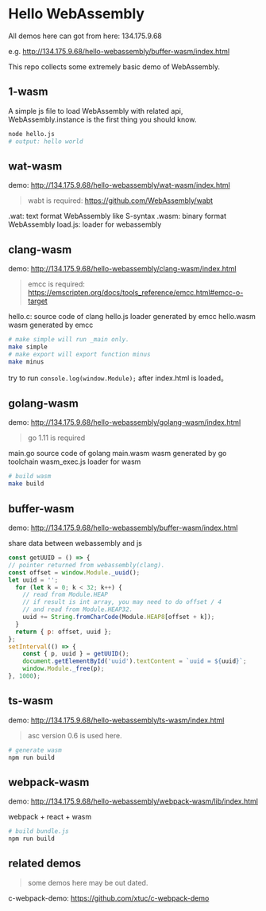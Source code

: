 # Hello WebAssembly

All demos here can got from here: 134.175.9.68

e.g. http://134.175.9.68/hello-webassembly/buffer-wasm/index.html

This repo collects some extremely basic demo of WebAssembly.

## 1-wasm

A simple js file to load WebAssembly with related api, WebAssembly.instance is the first thing you should know.

```bash
node hello.js
# output: hello world
```

## wat-wasm

demo: http://134.175.9.68/hello-webassembly/wat-wasm/index.html

> wabt is required: https://github.com/WebAssembly/wabt

.wat: text format WebAssembly like S-syntax
.wasm: binary format WebAssembly
load.js: loader for webassembly


## clang-wasm

demo: http://134.175.9.68/hello-webassembly/clang-wasm/index.html


> emcc is required: https://emscripten.org/docs/tools_reference/emcc.html#emcc-o-target

hello.c: source code of clang
hello.js loader generated by emcc
hello.wasm wasm generated by emcc

```bash
# make simple will run _main only.
make simple
# make export will export function minus
make minus
```

try to run ```console.log(window.Module);``` after index.html is loaded。

## golang-wasm

demo: http://134.175.9.68/hello-webassembly/golang-wasm/index.html

> go 1.11 is required

main.go source code of golang
main.wasm wasm generated by go toolchain
wasm_exec.js loader for wasm

```bash
# build wasm
make build
```

## buffer-wasm

demo: http://134.175.9.68/hello-webassembly/buffer-wasm/index.html


share data between webassembly and js

```js
const getUUID = () => {
// pointer returned from webassembly(clang).
const offset = window.Module._uuid();
let uuid = '';
  for (let k = 0; k < 32; k++) {
    // read from Module.HEAP
    // if result is int array, you may need to do offset / 4
    // and read from Module.HEAP32.
    uuid += String.fromCharCode(Module.HEAP8[offset + k]);
  }
  return { p: offset, uuid };
};
setInterval(() => {
    const { p, uuid } = getUUID();
    document.getElementById('uuid').textContent = `uuid = ${uuid}`;
    window.Module._free(p);
}, 1000);
```

## ts-wasm

demo: http://134.175.9.68/hello-webassembly/ts-wasm/index.html


> asc version 0.6 is used here.

```bash
# generate wasm
npm run build
```

## webpack-wasm

demo: http://134.175.9.68/hello-webassembly/webpack-wasm/lib/index.html


webpack + react + wasm

```bash
# build bundle.js
npm run build
```

## related demos

> some demos here may be out dated.

c-webpack-demo: https://github.com/xtuc/c-webpack-demo
